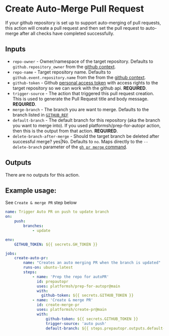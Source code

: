 # Create Auto-Merge Pull Request
If your github repository is set up to support auto-merging of pull requests, this action will create a pull request 
and then set the pull request to auto-merge after all checks have completed successfully. 

## Inputs
* `repo-owner` - Owner/namespace of the target repository. Defaults to `github.repository_owner` from the [github context](https://docs.github.com/en/actions/learn-github-actions/contexts#github-context).  
* `repo-name` - Target repository name. Defaults to `github.event.repository.name` from the from the [github context](https://docs.github.com/en/actions/learn-github-actions/contexts#github-context).
* `github-token` - Github [personal access token](https://docs.github.com/en/authentication/keeping-your-account-and-data-secure/creating-a-personal-access-token) with access rights to the target repository so we can work with the github api. **REQUIRED**.
* `trigger-source` - The action that triggered this pull request creation. This is used to generate the Pull Request 
title and body message. **REQUIRED**. 
* `merge-branch` - The branch you are want to merge. Defaults to the branch listed in [`GITHUB_REF`](https://docs.github.com/en/actions/learn-github-actions/environment-variables#default-environment-variables)
* `default-branch` - The default branch for this repository (aka the branch you want to merge into). If you used 
platformsh/prep-for-autopr action, then this is the output from that action. **REQUIRED**.
* `delete-branch-after-merge` - Should the target branch be deleted after successful merge? yes|No. Defaults to `no`. 
Maps directly to the `--delete-branch` parameter of the [`gh pr merge` command](https://cli.github.com/manual/gh_pr_merge).


## Outputs
There are no outputs for this action.

## Example usage:
See `Create & merge PR` step below
```yaml
name: Trigger Auto PR on push to update branch
on:
    push:
        branches:
            - update

env:
    GITHUB_TOKEN: ${{ secrets.GH_TOKEN }}

jobs:
    create-auto-pr:
        name: "Creates an auto merging PR when the branch is updated"
        runs-on: ubuntu-latest
        steps:
            - name: 'Prep the repo for autoPR'
              id: prepautopr
              uses: platformsh/prep-for-autopr@main
              with:
                github-token: ${{ secrets.GITHUB_TOKEN }}
            - name: 'Create & merge PR'
              id: create-merge-pr
              uses: platformsh/create-pr@main
              with:
                  github-token: ${{ secrets.GITHUB_TOKEN }}
                  trigger-source: 'auto push'
                  default-branch: ${{ steps.prepautopr.outputs.default-branch }}
```
